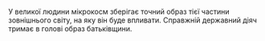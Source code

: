 У великої людини мікрокосм зберігає точний образ тієї частини зовнішнього світу, на яку він буде впливати. Справжній державний діяч тримає в голові образ батьківщини.